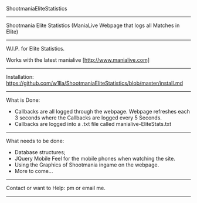 ShootmaniaEliteStatistics
____________________________________________________________________________

Shootmania Elite Statistics (ManiaLive Webpage that logs all Matches in Elite)

____________________________________________________________________________


W.I.P. for Elite Statistics.

Works with the latest manialive [http://www.manialive.com]
____________________________________________________________________________


Installation:
https://github.com/w1lla/ShootmaniaEliteStatistics/blob/master/install.md
____________________________________________________________________________

What is Done:

- Callbacks are all logged through the webpage. Webpage refreshes each 3 seconds where the Callbacks are logged every 5 Seconds.
- Callbacks are logged into a .txt file called manialive-EliteStats.txt

____________________________________________________________________________


What needs to be done:

- Database structures;
- JQuery Mobile Feel for the mobile phones when watching the site.
- Using the Graphics of Shootmania ingame on the webpage.
- More to come...

____________________________________________________________________________


Contact or want to Help:  pm or email me.

____________________________________________________________________________
